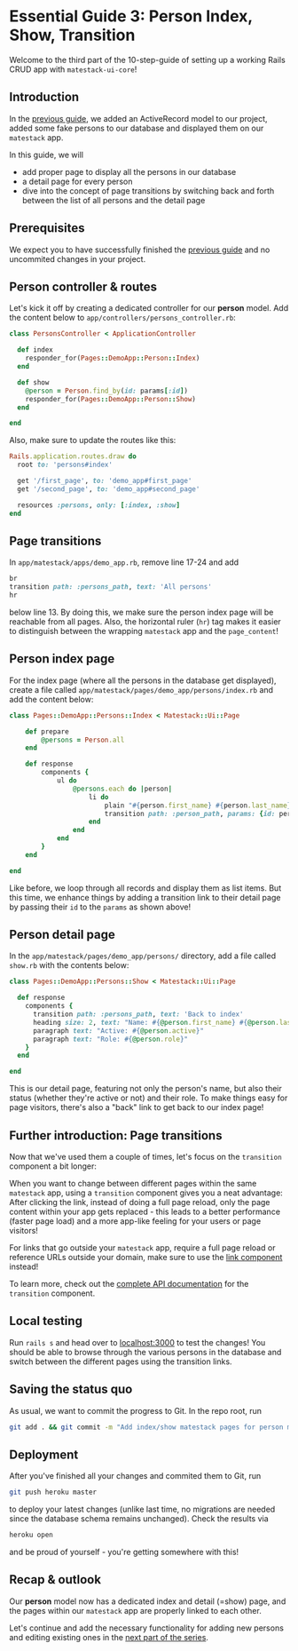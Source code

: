 # Essential Guide 3: Person Index, Show, Transition

Welcome to the third part of the 10-step-guide of setting up a working Rails CRUD app with `matestack-ui-core`!

## Introduction
In the [previous guide](guides/essential/02_active_record.md), we added an ActiveRecord model to our project, added some fake persons to our database and displayed them on our `matestack` app.

In this guide, we will
- add proper page to display all the persons in our database
- a detail page for every person
- dive into the concept of page transitions by switching back and forth between the list of all persons and the detail page

## Prerequisites
We expect you to have successfully finished the [previous guide](guides/essential/02_active_record.md) and no uncommited changes in your project.

## Person controller & routes

Let's kick it off by creating a dedicated controller for our **person** model. Add the content below to `app/controllers/persons_controller.rb`:

```ruby
class PersonsController < ApplicationController

  def index
    responder_for(Pages::DemoApp::Person::Index)
  end

  def show
    @person = Person.find_by(id: params[:id])
    responder_for(Pages::DemoApp::Person::Show)
  end

end
```

Also, make sure to update the routes like this:

```ruby
Rails.application.routes.draw do
  root to: 'persons#index'

  get '/first_page', to: 'demo_app#first_page'
  get '/second_page', to: 'demo_app#second_page'

  resources :persons, only: [:index, :show]
end
```

## Page transitions
In `app/matestack/apps/demo_app.rb`, remove line 17-24 and add

```ruby
br
transition path: :persons_path, text: 'All persons'
hr
```

below line 13. By doing this, we make sure the person index page will be reachable from all pages. Also, the horizontal ruler (`hr`) tag makes it easier to distinguish between the wrapping `matestack` app and the `page_content`!

## Person index page
For the index page (where all the persons in the database get displayed), create a file called `app/matestack/pages/demo_app/persons/index.rb` and add the content below:

```ruby
class Pages::DemoApp::Persons::Index < Matestack::Ui::Page

	def prepare
		@persons = Person.all
	end

	def response
		components {
			ul do
				@persons.each do |person|
					li do
						plain "#{person.first_name} #{person.last_name} "
						transition path: :person_path, params: {id: person.id}, text: '(Details)'
					end
				end
			end
		}
	end

end
```

Like before, we loop through all records and display them as list items. But this time, we enhance things by adding a transition link to their detail page by passing their `id` to the `params` as shown above!

## Person detail page
In the `app/matestack/pages/demo_app/persons/` directory, add a file called `show.rb` with the contents below:

```ruby
class Pages::DemoApp::Persons::Show < Matestack::Ui::Page

  def response
    components {
      transition path: :persons_path, text: 'Back to index'
      heading size: 2, text: "Name: #{@person.first_name} #{@person.last_name}"
      paragraph text: "Active: #{@person.active}"
      paragraph text: "Role: #{@person.role}"
    }
  end

end
```

This is our detail page, featuring not only the person's name, but also their status (whether they're active or not) and their role. To make things easy for page visitors, there's also a "back" link to get back to our index page!

## Further introduction: Page transitions
Now that we've used them a couple of times, let's focus on the `transition` component a bit longer:

When you want to change between different pages within the same `matestack` app, using a `transition` component gives you a neat advantage: After clicking the link, instead of doing a full page reload, only the page content within your app gets replaced - this leads to a better performance (faster page load) and a more app-like feeling for your users or page visitors!

For links that go outside your `matestack` app, require a full page reload or reference URLs outside your domain, make sure to use the [link component](/docs/components/link.md) instead!

To learn more, check out the [complete API documentation](docs/components/transition.md) for the `transition` component.

## Local testing
Run `rails s` and head over to [localhost:3000](http://localhost:3000/) to test the changes! You should be able to browse through the various persons in the database and switch between the different pages using the transition links.

## Saving the status quo
As usual, we want to commit the progress to Git. In the repo root, run

```sh
git add . && git commit -m "Add index/show matestack pages for person model (incl. controller, routes), update demo matestack app"
```

## Deployment

After you've finished all your changes and commited them to Git, run

```sh
git push heroku master
```

to deploy your latest changes (unlike last time, no migrations are needed since the database schema remains unchanged). Check the results via

```sh
heroku open
```

and be proud of yourself - you're getting somewhere with this!

## Recap & outlook
Our **person** model now has a dedicated index and detail (=show) page, and the pages within our `matestack` app are properly linked to each other.

Let's continue and add the necessary functionality for adding new persons and editing existing ones in the [next part of the series](/guides/essential/04_form_create_update_delete.md).
